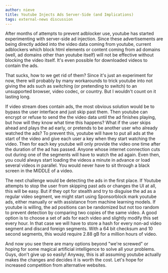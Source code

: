 ```yaml
---
author: nieve
title: Youtube Injects Ads Server-Side (and Implications)
tags: external-news discussion
---
```


After months of attempts to prevent adblocker use, youtube has started experimenting with server-side ad injection. Since these advertisements are being directly added into the video data coming from youtube, current adblockers which block html elements or content coming from ad domains (well, ad domains other than youtube itself) will not be effective without blocking the video itself. It's even possible for downloaded videos to contain the ads.

That sucks, how to we get rid of them? Since it's just an experiment for now, there will probably by many workarounds to trick youtube into not giving the ads such as switching (or pretending to switch) to an unsupported browser, video codec, or country. But I wouldn't count on it lasting long.

If video stream does contain ads, the most obvious solution would be to bypass the user interface and just skip past them. Then youtube can encrypt or refuse to send the the video data until the ad finishes playing, but how will they know what time this happens? What if the user skips ahead and plays the ad early, or pretends to be another user who already watched the ads? To prevent this, youtube will have to put all ads at the start of the video and give each user a key when they start watching the video. Then for each key youtube will only provide the video one time after the duration of the ad has passed. Anyone whose internet connection cuts out during one of the segments will have to watch the ad again. Even then, you could always start loading the videos a minute in advance or load several videos in parallel. You would never have to sit through a black screen in the MIDDLE of a video.

The next challenge would be detecting the ads in the first place. If Youtube attempts to stop the user from skipping past ads or changes the UI at all, this will be easy. But if they opt for stealth and try to disguise the ad as a regular video segment, we might start using Sponsorblock mark youtube ads, either manually or with assistance from machine learning models. If youtube is willing, the ad positions can be randomized but not too random to prevent detection by comparing two copies of the same video. A good option is to choose a set of ads for each video and slightly modify this set every hour. In that case we will have to store a hash for every non-ad video segment and discard foreign segments. With a 64 bit checksum and 10 second segments, this would require 2.88 gB for a million hours of video.

And now you see there are many options beyond "we're screwed" or hoping for some magical artificial intelligence to solve all your problems. Guys, don't give up so easily! Anyway, this is all assuming youtube actually makes the changes and decides it is worth the cost. Let's hope for increased competition from alternative websites.
